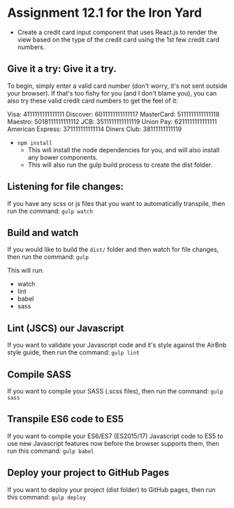 # Assignment 12.1 for the Iron Yard

- Create a credit card input component that uses React.js to render the view based on the type of     the credit card using the 1st few credit card numbers.

## Give it a try: Give it a try.

To begin, simply enter a valid card number (don't worry, it's not sent outside your browser). If that's too fishy for you (and I don't blame you), you can also try these valid credit card numbers to get the feel of it:

Visa: 4111111111111111
Discover: 6011111111111117
MasterCard: 5111111111111118
Maestro: 5018111111111112
JCB: 3511111111111119
Union Pay: 6211111111111111
American Express: 371111111111114
Diners Club: 38111111111119

- `npm install`
  - This will install the node dependencies for you, and will also install any bower components.
  - This will also run the gulp build process to create the dist folder.


## Listening for file changes:

If you have any scss or js files that you want to automatically transpile, then run the command:
`gulp watch`


## Build and watch

If you would like to build the `dist/` folder and then watch for file changes, then run the command:
`gulp`

This will run:
- watch
- lint
- babel
- sass

## Lint (JSCS) our Javascript

If you want to validate your Javascript code and it's style against the AirBnb style guide, then run the command:
`gulp lint`

## Compile SASS

If you want to compile your SASS (.scss files), then run the command:
`gulp sass`

## Transpile ES6 code to ES5

If you want to compile your ES6/ES7 (ES2015/17) Javascript code to ES5 to use new Javascript features now before the browser supports them, then run this command:
`gulp babel`

## Deploy your project to GitHub Pages

If you want to deploy your project (dist folder) to GitHub pages, then run this command:
`gulp deploy`
